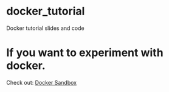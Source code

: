 # docker_tutorial
Docker tutorial slides and code

# If you want to experiment with docker.

Check out: [Docker Sandbox](https://labs.play-with-docker.com/)
